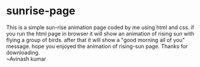 # sunrise-page
This is a simple sun-rise animation page coded by me using html and css.
if  you run the html page in browser it will show an animation of rising sun with flying a group of birds.
after that it will show a "good morning all of you" message.
hope you enjoyed the animation of rising-sun page.
                       Thanks for downloading.  
                            ~Avinash kumar

























































